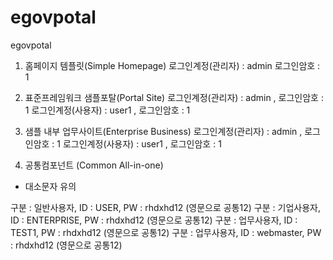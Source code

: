 # egovpotal
 egovpotal

 1. 홈페이지 템플릿(Simple Homepage)
로그인계정(관리자) : admin 로그인암호 : 1

2. 표준프레임워크 샘플포탈(Portal Site)
로그인계정(관리자) : admin , 로그인암호 : 1
로그인계정(사용자) : user1 , 로그인암호 : 1

3. 샘플 내부 업무사이트(Enterprise Business)
로그인계정(관리자) : admin , 로그인암호 : 1
로그인계정(사용자) : user1 , 로그인암호 : 1

4. 공통컴포넌트 (Common All-in-one)
* 대소문자 유의

구분 : 일반사용자, ID : USER, PW : rhdxhd12    (영문으로 공통12)
구분 : 기업사용자, ID : ENTERPRISE, PW : rhdxhd12 (영문으로 공통12)
구분 : 업무사용자, ID : TEST1, PW : rhdxhd12 (영문으로 공통12)
구분 : 업무사용자, ID : webmaster, PW : rhdxhd12 (영문으로 공통12)
 
 